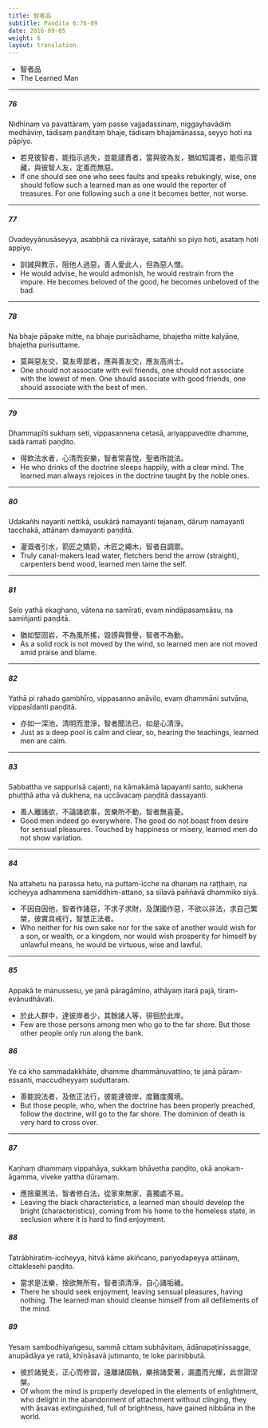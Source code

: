 ```yaml
---
title: 智者品
subtitle: Paṇḍita 6:76-89
date: 2016-09-05
weight: 6
layout: translation
---
```


- 智者品
- The Learned Man

---

##### 76

Nidhīnaṃ va pavattāraṃ, yaṃ passe vajjadassinaṃ, niggayhavādiṃ medhāviṃ, tādisaṃ paṇḍitaṃ bhaje, tādisaṃ bhajamānassa, seyyo hoti na pāpiyo.

- 若見彼智者，能指示過失，並能譴責者，當與彼為友，猶如知識者，能指示寶藏，與彼智人友，定善而無惡。
- If one should see one who sees faults and speaks rebukingly, wise, one should follow such a learned man as one would the reporter of treasures. For one following such a one it becomes better, not worse.

---

##### 77

Ovadeyyānusāseyya, asabbhā ca nivāraye, satañhi so piyo hoti, asataṃ hoti appiyo.

- 訓誡與教示，阻他人過惡，善人愛此人，但為惡人憎。
- He would advise, he would admonish, he would restrain from the impure. He becomes beloved of the good, he becomes unbeloved of the bad.

---

##### 78

Na bhaje pāpake mitte, na bhaje purisādhame, bhajetha mitte kalyāṇe, bhajetha purisuttame.

- 莫與惡友交，莫友卑鄙者，應與善友交，應友高尚士。
- One should not associate with evil friends, one should not associate with the lowest of men. One should associate with good friends, one should associate with the best of men.

---

##### 79

Dhammapīti sukhaṃ seti, vippasannena cetasā, ariyappavedite dhamme, sadā ramati paṇḍito.

- 得飲法水者，心清而安樂，智者常喜悅，聖者所說法。
- He who drinks of the doctrine sleeps happily, with a clear mind. The learned man always rejoices in the doctrine taught by the noble ones.

---

##### 80

Udakañhi nayanti nettikā, usukārā namayanti tejanaṃ, dāruṃ namayanti tacchakā, attānaṃ damayanti paṇḍitā.

- 灌溉者引水，箭匠之矯箭，木匠之繩木，智者自調禦。
- Truly canal-makers lead water, fletchers bend the arrow (straight), carpenters bend wood, learned men tame the self.

---

##### 81

Selo yathā ekaghano, vātena na samīrati, evaṃ nindāpasaṃsāsu, na samiñjanti paṇḍitā.

- 猶如堅固岩，不為風所搖，毀謗與贊譽，智者不為動。
- As a solid rock is not moved by the wind, so learned men are not moved amid praise and blame.

---

##### 82

Yathā pi rahado gambhīro, vippasanno anāvilo, evaṃ dhammāni sutvāna, vippasīdanti paṇḍitā.

- 亦如一深池，清明而澄淨，智者聞法已，如是心清淨。
- Just as a deep pool is calm and clear, so, hearing the teachings, learned men are calm.

---

##### 83

Sabbattha ve sappurisā cajanti, na kāmakāmā lapayanti santo, sukhena phuṭṭhā atha vā dukhena, na uccāvacaṃ paṇḍitā dassayanti.

- 善人離諸欲，不論諸欲事，苦樂所不動，智者無喜憂。
- Good men indeed go everywhere. The good do not boast from desire for sensual pleasures. Touched by happiness or misery, learned men do not show variation.

---

##### 84

Na attahetu na parassa hetu, na puttam-icche na dhanaṃ na raṭṭhaṃ, na iccheyya adhammena samiddhim-attano, sa sīlavā paññavā dhammiko siyā.

- 不因自因他，智者作諸惡，不求子求財，及謀國作惡，不欲以非法，求自己繁榮，彼實具戒行，智慧正法者。
- Who neither for his own sake nor for the sake of another would wish for a son, or wealth, or a kingdom, nor would wish prosperity for himself by unlawful means, he would be virtuous, wise and lawful.

---

##### 85

Appakā te manussesu, ye janā pāragāmino, athāyaṃ itarā pajā, tīram-evānudhāvati.

- 於此人群中，達彼岸者少，其餘諸人等，徘徊於此岸。
- Few are those persons among men who go to the far shore. But those other people only run along the bank.

##### 86

Ye ca kho sammadakkhāte, dhamme dhammānuvattino, te janā pāram-essanti, maccudheyyaṃ suduttaraṃ.

- 善能說法者，及依正法行，彼能達彼岸，度難度魔境。
- But those people, who, when the doctrine has been properly preached, follow the doctrine, will go to the far shore. The dominion of death is very hard to cross over.

---

##### 87

Kaṇhaṃ dhammaṃ vippahāya, sukkaṃ bhāvetha paṇḍito, okā anokam-āgamma, viveke yattha dūramaṃ.

- 應捨棄黑法，智者修白法，從家來無家，喜獨處不易。
- Leaving the black characteristics, a learned man should develop the bright (characteristics), coming from his home to the homeless state, in seclusion where it is hard to find enjoyment.

##### 88

Tatrābhiratim-iccheyya, hitvā kāme akiñcano, pariyodapeyya attānaṃ, cittaklesehi paṇḍito.

- 當求是法樂，捨欲無所有，智者須清淨，自心諸垢穢。
- There he should seek enjoyment, leaving sensual pleasures, having nothing. The learned man should cleanse himself from all defilements of the mind.

##### 89

Yesaṃ sambodhiyaṅgesu, sammā cittaṃ subhāvitaṃ, ādānapaṭinissagge, anupādāya ye ratā, khīṇāsavā jutimanto, te loke parinibbutā.

- 彼於諸覺支，正心而修習，遠離諸固執，樂捨諸愛著，漏盡而光耀，此世證涅槃。
- Of whom the mind is properly developed in the elements of enlightment, who delight in the abandonment of attachment without clinging, they with āsavas extinguished, full of brightness, have gained nibbāna in the world.